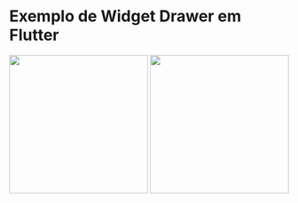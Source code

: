 # Exemplo de Widget Drawer em Flutter

<img src="https://github.com/ClebertJR/simple-example-drawer-in-flutter/assets/95129252/0691de0a-1977-4b3f-9002-4bf53b1f5f1a" width="250px"/>

<img src="https://github.com/ClebertJR/simple-example-drawer-in-flutter/assets/95129252/83c929d2-35f9-4574-99e1-deb65a999234" width="250px"/>
